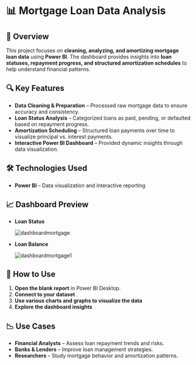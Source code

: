 # 📊 Mortgage Loan Data Analysis

## 📌 Overview

This project focuses on **cleaning, analyzing, and amortizing mortgage loan data** using **Power BI**. The dashboard provides insights into **loan statuses, repayment progress, and structured amortization schedules** to help understand financial patterns.

## 🔍 Key Features

- **Data Cleaning & Preparation** – Processed raw mortgage data to ensure accuracy and consistency.
- **Loan Status Analysis** – Categorized loans as paid, pending, or defaulted based on repayment progress.
- **Amortization Scheduling** – Structured loan payments over time to visualize principal vs. interest payments.
- **Interactive Power BI Dashboard** – Provided dynamic insights through data visualization.

## 🛠️ Technologies Used

- **Power BI** – Data visualization and interactive reporting

## 📈 Dashboard Preview

- **Loan Status**
  
   ![dashboardmortgage](https://github.com/user-attachments/assets/068aa414-1410-4cbc-8403-69f99779e19f)
  
- **Loan Balance**
  
    ![dashboardmortgage1](https://github.com/user-attachments/assets/adc78bb5-1b6b-4295-996a-62d6a809790f)



## 🔧 How to Use

1. **Open the blank report** in Power BI Desktop.
2. **Connect to your dataset** .
3. **Use various charts and graphs to visualize the data**
4. **Explore the dashboard insights**

## 📉 Use Cases

- **Financial Analysts** – Assess loan repayment trends and risks.
- **Banks & Lenders** – Improve loan management strategies.
- **Researchers** – Study mortgage behavior and amortization patterns.





